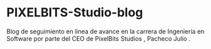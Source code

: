 # PIXELBITS-Studio-blog
Blog de seguimiento en linea de avance en la carrera de Ingeniería en Software por parte del CEO de PixelBits Studios , Pacheco Julio .
